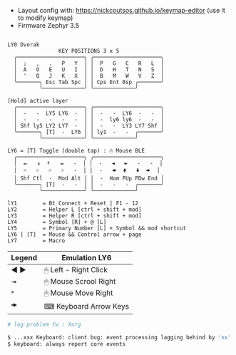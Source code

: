 - Layout config with: https://nickcoutsos.github.io/keymap-editor (use it to modify keymap)
- Firmware Zephyr 3.5


```note

LY0 Dvorak
                KEY POSITIONS 3 x 5
  ╭─────────────────────╮ ╭─────────────────────╮
  │  ;   ,   .   P   Y  │ │  P   G   C   R   L  │
  │  A   O   E   U   I  │ │  D   H   T   N   S  │
  │  '   Q   J   K   X  │ │  B   M   W   V   Z  │
  ╰───────╮ Esc Tab Spc │ │ Cps Ent Bsp ╭───────╯
          ╰─────────────╯ ╰─────────────╯

[Hold] active layer
  ╭─────────────────────╮ ╭─────────────────────╮
  │  -   -  LY5 LY6  -  │ │  -   -  LY6  -   -  │
  │  -   -   -   -   -  │ │  -  ly6 ly6  -   -  │
  │ Shf ly5 LY2 LY7  -  │ │  -   -  LY3 LY7 Shf │
  ╰───────╮ [T]  -  LY6 │ │ ly1  -   -  ╭───────╯
          ╰─────────────╯ ╰─────────────╯

LY6 = [T] Toggle (double tap) : 🖱 Mouse BLE
  ╭─────────────────────╮ ╭─────────────────────╮
  │  ⯬   ⯯  ⯭   ⯮   -  │ │  -   ◄   ►   -   -  │
  │  ˂   ˅   ˄   ˃   -  │ │  -   🠜  🠝   🠟  🠞  │
  │ Shf Ctl  -  Mod Alt │ │  -  Hom PUp PDw End │
  ╰───────╮ [T]  -   -  │ │  -   -   -  ╭───────╯
          ╰─────────────╯ ╰─────────────╯

lY1        = Bt Connect + Reset | F1 - 12 
LY2        = Helper L [ctrl + shift + mod]
LY3        = Helper R [ctrl + shift + mod]
LY4        = Symbol [R] + @ [L]
LY5        = Primary Number [L] + Symbol && mod shortcut
LY6 | [T]  = Mouse && Control arrow + page
LY7        = Macro
```

|  Legend  |      Emulation LY6     |
|    ---   |           ---          |
| ◄ ►      | 🖱 Left - Right Click  |
| ⯮        | 🖱 Mouse Scrool Right  |
| ˃        | 🖱 Mouse Move Right    |
| 🠞        | ⌨ Keyboard Arrow Keys |

```sh
# log problem fw : Xorg

$ ...xxx Keyboard: client bug: event processing lagging behind by 'xx' ms, your system is too slow
$ keyboard: always repert core events
```
